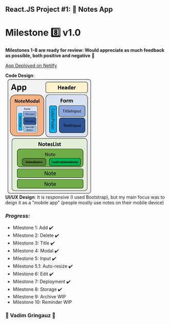 ## React.JS Project #1: :memo: Notes App
# Milestone :eight: v1.0
**Milestones 1-8 are ready for review: Would appreciate as much feedback as possible, both positive and negative** :pray:

[App Deployed on Netilfy](https://inspiring-gumption-6e0762.netlify.app/)

**Code Design**:  \
![components](components.png) \
**UI/UX Design**: It is responsive (I used Bootstrap), but my main focus was to deign it as a "mobile app" (people mostly use notes on their mobile device)
### *Progress:*
- Milestone 1: Add :heavy_check_mark:
- Milestone 2: Delete :heavy_check_mark:
- Milestone 3: Title :heavy_check_mark:
- Milestone 4: Modal :heavy_check_mark:
- Milestone 5: Input :heavy_check_mark:
- Milestone 5.1: Auto-resize :heavy_check_mark:
- Milestone 6: Edit :heavy_check_mark:
- Milestone 7: Deployment :heavy_check_mark:
- Milestone 8: Storage :heavy_check_mark:
- Milestone 9: Archive WIP
- Milestone 10: Reminder WIP


### :basketball: Vadim Gringauz :basketball:

